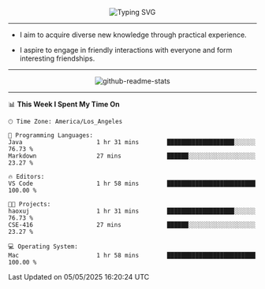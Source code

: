 <p align="center">
  <img src="https://readme-typing-svg.demolab.com?font=Fira+Code&weight=500&size=32&duration=2500&pause=1600&center=true&vCenter=true&random=false&width=1024&height=64&lines=Hi+there+%F0%9F%91%8B;I'm+delighted+you+could+make+it+here+%F0%9F%8E%89;I'm+Harry%2C+a+college+student+still+finding+my+way" alt="Typing SVG" />
</p>


---


- I aim to acquire diverse new knowledge through practical experience.

- I aspire to engage in friendly interactions with everyone and form interesting friendships.


---


<p align="center">
  <img src="https://github-readme-stats.vercel.app/api?username=Harry-Jing&show_icons=true" alt="github-readme-stats"/>
</p>


---

<!--START_SECTION:waka-->
📊 **This Week I Spent My Time On** 

```text
🕑︎ Time Zone: America/Los_Angeles

💬 Programming Languages: 
Java                     1 hr 31 mins        ███████████████████░░░░░░   76.73 % 
Markdown                 27 mins             ██████░░░░░░░░░░░░░░░░░░░   23.27 % 

🔥 Editors: 
VS Code                  1 hr 58 mins        █████████████████████████   100.00 % 

🐱‍💻 Projects: 
haoxuj                   1 hr 31 mins        ███████████████████░░░░░░   76.73 % 
CSE-416                  27 mins             ██████░░░░░░░░░░░░░░░░░░░   23.27 % 

💻 Operating System: 
Mac                      1 hr 58 mins        █████████████████████████   100.00 % 
```


 Last Updated on 05/05/2025 16:20:24 UTC
<!--END_SECTION:waka-->

